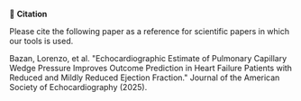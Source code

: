 📝 **Citation**

Please cite the following paper as a reference for scientific papers in which our tools is used.

Bazan, Lorenzo, et al. "Echocardiographic Estimate of Pulmonary Capillary Wedge Pressure Improves Outcome Prediction in Heart Failure Patients with Reduced and Mildly Reduced Ejection Fraction." Journal of the American Society of Echocardiography (2025).
